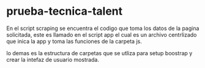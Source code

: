 # prueba-tecnica-talent
En el script scraping se encuentra el codigo que toma los datos de la pagina solicitada, este es llamado en el script app el cual es un archivo centrlizado que inica la app
y toma las funciones de la carpeta js.

lo demas es la estructura de carpetas que se utliza para setup boostrap y crear la intefaz de usuario mostrada. 
